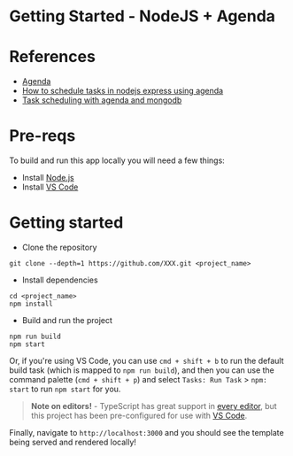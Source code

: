 # Getting Started - NodeJS + Agenda

# References
- [Agenda](https://github.com/agenda/agenda)
- [How to schedule tasks in nodejs express using agenda](https://www.codementor.io/miguelkouam/how-to-schedule-tasks-in-node-js-express-using-agenda-h8sdo6b9p)
- [Task scheduling with agenda and mongodb](https://thecodebarbarian.com/node.js-task-scheduling-with-agenda-and-mongodb)

# Pre-reqs
To build and run this app locally you will need a few things:
- Install [Node.js](https://nodejs.org/en/)
- Install [VS Code](https://code.visualstudio.com/)

# Getting started
- Clone the repository
```
git clone --depth=1 https://github.com/XXX.git <project_name>
```
- Install dependencies
```
cd <project_name>
npm install
```
- Build and run the project
```
npm run build
npm start
```
Or, if you're using VS Code, you can use `cmd + shift + b` to run the default build task (which is mapped to `npm run build`), and then you can use the command palette (`cmd + shift + p`) and select `Tasks: Run Task` > `npm: start` to run `npm start` for you.

> **Note on editors!** - TypeScript has great support in [every editor](http://www.typescriptlang.org/index.html#download-links), but this project has been pre-configured for use with [VS Code](https://code.visualstudio.com/). 

Finally, navigate to `http://localhost:3000` and you should see the template being served and rendered locally!
